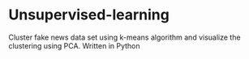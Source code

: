 # Unsupervised-learning

Cluster fake news data set using k-means algorithm and visualize the clustering using PCA. Written in Python
